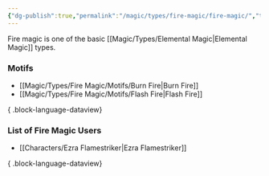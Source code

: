 ```yaml
---
{"dg-publish":true,"permalink":"/magic/types/fire-magic/fire-magic/","tags":["magic/elemental/fire"]}
---
```


Fire magic is one of the basic [[Magic/Types/Elemental Magic\|Elemental Magic]] types.

### Motifs
- [[Magic/Types/Fire Magic/Motifs/Burn Fire\|Burn Fire]]
- [[Magic/Types/Fire Magic/Motifs/Flash Fire\|Flash Fire]]

{ .block-language-dataview}
### List of Fire Magic Users
- [[Characters/Ezra Flamestriker\|Ezra Flamestriker]]

{ .block-language-dataview}